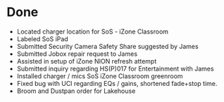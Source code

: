 # Done
- Located charger location for SoS - iZone Classroom
- Labeled SoS iPad
- Submitted Security Camera Safety Share suggested by James
- Submitted Jobox repair request to James
- Assisted in setup of iZone NION refresh attempt
- Submitted inquiry regarding HS(P)017 for Entertainment with James
- Installed charger / mics SoS iZone Classroom greenroom
- Fixed bug with UCI regarding EQs / gains, shortened fade+stop time.
- Broom and Dustpan order for Lakehouse
